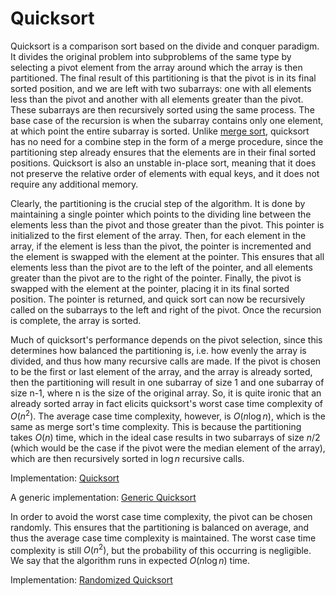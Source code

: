 # Quicksort

Quicksort is a comparison sort based on the divide and conquer paradigm. It divides the original problem into subproblems of the same type by selecting a pivot element from the array around which the array is then partitioned. The final result of this partitioning is that the pivot is in its final sorted position, and we are left with two subarrays: one with all elements less than the pivot and another with all elements greater than the pivot. These subarrays are then recursively sorted using the same process. The base case of the recursion is when the subarray contains only one element, at which point the entire subarray is sorted. Unlike [merge sort](https://github.com/pl3onasm/CLRS/tree/main/algorithms/sorting/merge-sort/whamsort.c), quicksort has no need for a combine step in the form of a merge procedure, since the partitioning step already ensures that the elements are in their final sorted positions. Quicksort is also an unstable in-place sort, meaning that it does not preserve the relative order of elements with equal keys, and it does not require any additional memory.

Clearly, the partitioning is the crucial step of the algorithm. It is done by maintaining a single pointer which points to the dividing line between the elements less than the pivot and those greater than the pivot. This pointer is initialized to the first element of the array. Then, for each element in the array, if the element is less than the pivot, the pointer is incremented and the element is swapped with the element at the pointer. This ensures that all elements less than the pivot are to the left of the pointer, and all elements greater than the pivot are to the right of the pointer. Finally, the pivot is swapped with the element at the pointer, placing it in its final sorted position. The pointer is returned, and quick sort can now be recursively called on the subarrays to the left and right of the pivot. Once the recursion is complete, the array is sorted.

Much of quicksort's performance depends on the pivot selection, since this determines how balanced the partitioning is, i.e. how evenly the array is divided, and thus how many recursive calls are made. If the pivot is chosen to be the first or last element of the array, and the array is already sorted, then the partitioning will result in one subarray of size 1 and one subarray of size n-1, where n is the size of the original array. So, it is quite ironic that an already sorted array in fact elicits quicksort's worst case time complexity of $O(n^2)$. The average case time complexity, however, is $O(n \log n)$, which is the same as merge sort's time complexity. This is because the partitioning takes $O(n)$ time, which in the ideal case results in two subarrays of size $n/2$ (which would be the case if the pivot were the median element of the array), which are then recursively sorted in $\log n$ recursive calls.

Implementation: [Quicksort](https://github.com/pl3onasm/CLRS/tree/main/algorithms/sorting/quick-sort/quicksort.c)

A generic implementation: [Generic Quicksort](https://github.com/pl3onasm/CLRS/tree/main/algorithms/sorting/quick-sort/genquicksort.c)

In order to avoid the worst case time complexity, the pivot can be chosen randomly. This ensures that the partitioning is balanced on average, and thus the average case time complexity is maintained. The worst case time complexity is still $O(n^2)$, but the probability of this occurring is negligible. We say that the algorithm runs in expected $O(n \log n)$ time.

Implementation: [Randomized Quicksort](https://github.com/pl3onasm/CLRS/tree/main/algorithms/sorting/quick-sort/quicksort.c)
